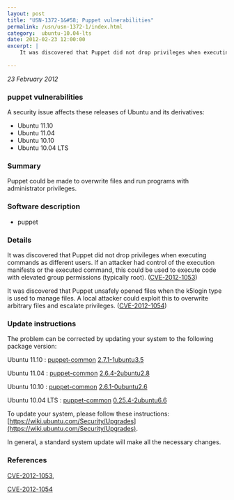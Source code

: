 ```yaml
---
layout: post
title: "USN-1372-1&#58; Puppet vulnerabilities"
permalink: /usn/usn-1372-1/index.html
category:  ubuntu-10.04-lts
date: 2012-02-23 12:00:00
excerpt: |
    It was discovered that Puppet did not drop privileges when executing commands as different users. If an attacker had control of the execution manifests or the executed command, this could be used to execute code with elevated group permissions (typically root). ([CVE-2012-1053](http://people.ubuntu.com/~ubuntu-security/cve/CVE-2012-1053))
    
--- 
```

 
 

*23 February 2012*

### puppet vulnerabilities

A security issue affects these releases of Ubuntu and its derivatives:

* Ubuntu 11.10
* Ubuntu 11.04
* Ubuntu 10.10
* Ubuntu 10.04 LTS

### Summary

Puppet could be made to overwrite files and run programs with administrator privileges.

### Software description

* puppet 

### Details

It was discovered that Puppet did not drop privileges when executing commands as different users. If an attacker had control of the execution manifests or the executed command, this could be used to execute code with elevated group permissions (typically root). ([CVE-2012-1053](http://people.ubuntu.com/~ubuntu-security/cve/CVE-2012-1053))

It was discovered that Puppet unsafely opened files when the k5login type is used to manage files. A local attacker could exploit this to overwrite arbitrary files and escalate privileges. ([CVE-2012-1054](http://people.ubuntu.com/~ubuntu-security/cve/CVE-2012-1054)) 

### Update instructions

The problem can be corrected by updating your system to the following package version:

Ubuntu 11.10
 : [puppet-common](https://launchpad.net/ubuntu/+source/puppet) <span> [2.7.1-1ubuntu3.5](https://launchpad.net/ubuntu/+source/puppet/2.7.1-1ubuntu3.5) </span> 

Ubuntu 11.04
 : [puppet-common](https://launchpad.net/ubuntu/+source/puppet) <span> [2.6.4-2ubuntu2.8](https://launchpad.net/ubuntu/+source/puppet/2.6.4-2ubuntu2.8) </span> 

Ubuntu 10.10
 : [puppet-common](https://launchpad.net/ubuntu/+source/puppet) <span> [2.6.1-0ubuntu2.6](https://launchpad.net/ubuntu/+source/puppet/2.6.1-0ubuntu2.6) </span> 

Ubuntu 10.04 LTS
 : [puppet-common](https://launchpad.net/ubuntu/+source/puppet) <span> [0.25.4-2ubuntu6.6](https://launchpad.net/ubuntu/+source/puppet/0.25.4-2ubuntu6.6) </span> 

To update your system, please follow these instructions: [https://wiki.ubuntu.com/Security/Upgrades](https://wiki.ubuntu.com/Security/Upgrades).

In general, a standard system update will make all the necessary changes. 

### References

 
 [CVE-2012-1053](http://people.ubuntu.com/~ubuntu-security/cve/CVE-2012-1053), 

 [CVE-2012-1054](http://people.ubuntu.com/~ubuntu-security/cve/CVE-2012-1054)
 

